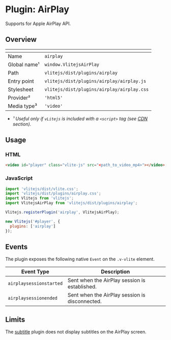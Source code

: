 # Plugin: AirPlay

Supports for Apple AirPlay API.

## Overview

| <!-- -->          | <!-- -->                                   |
| ----------------- | ------------------------------------------ |
| Name              | `airplay`                                  |
| Global name&sup1; | `window.VlitejsAirPlay`                    |
| Path              | `vlitejs/dist/plugins/airplay`             |
| Entry point       | `vlitejs/dist/plugins/airplay/airplay.js`  |
| Stylesheet        | `vlitejs/dist/plugins/airplay/airplay.css` |
| Provider&sup2;    | `'html5'`                                  |
| Media type&sup3;  | `'video'`                                  |

- _&sup1; Useful only if `vLitejs` is included with a `<script>` tag (see [CDN](../../../README.md#CDN) section)._

## Usage

### HTML

```html
<video id="player" class="vlite-js" src="<path_to_video_mp4>"></video>
```

### JavaScript

```js
import 'vlitejs/dist/vlite.css';
import 'vlitejs/dist/plugins/airplay.css';
import Vlitejs from 'vlitejs';
import VlitejsAirPlay from 'vlitejs/dist/plugins/airplay';

Vlitejs.registerPlugin('airplay', VlitejsAirPlay);

new Vlitejs('#player', {
  plugins: ['airplay']
});
```

## Events

The plugin exposes the following native `Event` on the `.v-vlite` element.

| Event Type              | Description                                    |
| ----------------------- | ---------------------------------------------- |
| `airplaysessionstarted` | Sent when the AirPlay session is established.  |
| `airplaysessionended`   | Sent when the AirPlay session is disconnected. |

## Limits

The [subtitle](../subtitle) plugin does not display subtitles on the AirPlay screen.
